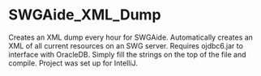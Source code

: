 # SWGAide_XML_Dump
Creates an XML dump every hour for SWGAide.
Automatically creates an XML of all current resources on an SWG server. Requires ojdbc6.jar to interface with OracleDB. Simply fill the strings on the top of the file and compile.
Project was set up for IntelliJ. 
